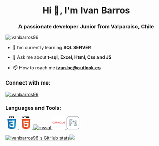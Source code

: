 <h1 align="center">Hi 👋, I'm Ivan Barros</h1>
<h3 align="center">A passionate developer Junior from Valparaiso, Chile</h3>

<p align="left"> <img src="https://komarev.com/ghpvc/?username=ivanbarros96&label=Profile%20views&color=0e75b6&style=flat" alt="ivanbarros96" /> </p>

- 🌱 I’m currently learning **SQL SERVER**

- 💬 Ask me about **t-sql, Excel, Html, Css and JS**

- 📫 How to reach me **ivan.bc@outlook.es**

<h3 align="left">Connect with me:</h3>
<p align="left">
<a href="https://linkedin.com/in/ivanbarros96" target="blank"><img align="center" src="https://raw.githubusercontent.com/rahuldkjain/github-profile-readme-generator/master/src/images/icons/Social/linked-in-alt.svg" alt="ivanbarros96" height="30" width="40" /></a>
</p>

<h3 align="left">Languages and Tools:</h3>
<p align="left"> <a href="https://www.w3schools.com/css/" target="_blank" rel="noreferrer"> <img src="https://raw.githubusercontent.com/devicons/devicon/master/icons/css3/css3-original-wordmark.svg" alt="css3" width="40" height="40"/> </a> <a href="https://www.w3.org/html/" target="_blank" rel="noreferrer"> <img src="https://raw.githubusercontent.com/devicons/devicon/master/icons/html5/html5-original-wordmark.svg" alt="html5" width="40" height="40"/> </a> <a href="https://www.microsoft.com/en-us/sql-server" target="_blank" rel="noreferrer"> <img src="https://www.svgrepo.com/show/303229/microsoft-sql-server-logo.svg" alt="mssql" width="40" height="40"/> </a> <a href="https://www.oracle.com/" target="_blank" rel="noreferrer"> <img src="https://raw.githubusercontent.com/devicons/devicon/master/icons/oracle/oracle-original.svg" alt="oracle" width="40" height="40"/> </a> <a href="https://www.photoshop.com/en" target="_blank" rel="noreferrer"> <img src="https://raw.githubusercontent.com/devicons/devicon/master/icons/photoshop/photoshop-line.svg" alt="photoshop" width="40" height="40"/> </a> </p>

<a href="http://www.github.com/ivanbarros96"><img src="https://github-readme-stats.vercel.app/api?username=ivanbarros96&show_icons=true&hide=&count_private=true&title_color=a855f7&text_color=ffffff&icon_color=6366f1&bg_color=0f172a&hide_border=true&show_icons=true" alt="ivanbarros96's GitHub stats" /></a><a href="http://www.github.com/ivanbarros96"><img src="https://github-readme-streak-stats.herokuapp.com/?user=ivanbarros96&stroke=ffffff&background=0f172a&ring=a855f7&fire=a855f7&currStreakNum=ffffff&currStreakLabel=a855f7&sideNums=ffffff&sideLabels=ffffff&dates=ffffff&hide_border=true" /></a>


